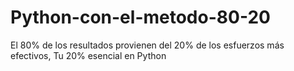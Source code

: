 # Python-con-el-metodo-80-20
El 80% de los resultados provienen del 20% de los esfuerzos más efectivos, Tu 20% esencial en Python
